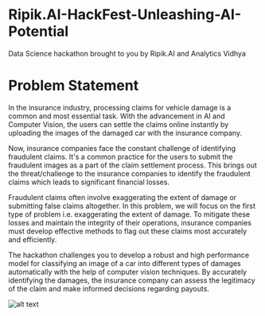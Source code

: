 # Ripik.AI-HackFest-Unleashing-AI-Potential
Data Science hackathon brought to you by Ripik.AI and Analytics Vidhya


# Problem Statement

In the insurance industry, processing claims for vehicle damage is a common and most essential task. With the advancement in AI and Computer Vision, the users can settle the claims online instantly by uploading the images of the damaged car with the insurance company.

Now, insurance companies face the constant challenge of identifying fraudulent claims. It's a common practice for the users to submit the fraudulent images as a part of the claim settlement process. This brings out the threat/challenge to the insurance companies to identify the fraudulent claims which leads to significant financial losses.

Fraudulent claims often involve exaggerating the extent of damage or submitting false claims altogether. In this problem, we will focus on the first type of problem i.e. exaggerating the extent of damage. To mitigate these losses and maintain the integrity of their operations, insurance companies must develop effective methods to flag out these claims most accurately and efficiently. 

The hackathon challenges you to develop a robust and high performance model for classifying an image of a car into different types of damages automatically with the help of computer vision techniques. By accurately identifying the damages, the insurance company can assess the legitimacy of the claim and make informed decisions regarding payouts.


![alt text]([(https://github.com/miqbal303/Ripik.AI-HackFest-Unleashing-AI-Potential/blob/main/Ripik.Ai%20Rank.png)https://github.com/miqbal303/Ripik.AI-HackFest-Unleashing-AI-Potential/blob/main/Ripik.Ai%20Rank.png])
